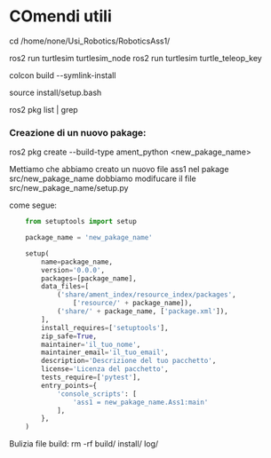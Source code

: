 # COmendi utili

cd /home/none/Usi_Robotics/RoboticsAss1/

ros2 run turtlesim turtlesim_node
ros2 run turtlesim turtle_teleop_key

colcon build --symlink-install

source install/setup.bash


ros2 pkg list | grep <pakagename>

### Creazione di un nuovo pakage: 
ros2 pkg create --build-type ament_python <new_pakage_name> 

Mettiamo che abbiamo creato un nuovo file ass1 nel pakage src/new_pakage_name dobbiamo modifucare il file src/new_pakage_name/setup.py 

come segue:
```python
    from setuptools import setup

    package_name = 'new_pakage_name'

    setup(
        name=package_name,
        version='0.0.0',
        packages=[package_name],
        data_files=[
            ('share/ament_index/resource_index/packages',
                ['resource/' + package_name]),
            ('share/' + package_name, ['package.xml']),
        ],
        install_requires=['setuptools'],
        zip_safe=True,
        maintainer='il_tuo_nome',
        maintainer_email='il_tuo_email',
        description='Descrizione del tuo pacchetto',
        license='Licenza del pacchetto',
        tests_require=['pytest'],
        entry_points={
            'console_scripts': [
                'ass1 = new_pakage_name.Ass1:main'
            ],
        },
    )
```

Bulizia file build: 
rm -rf build/ install/ log/